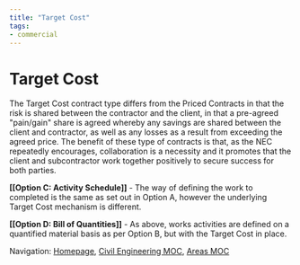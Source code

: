 ```yaml
---
title: "Target Cost"
tags: 
- commercial
---
```

# Target Cost
The Target Cost contract type differs from the Priced Contracts in that the risk is shared between the contractor and the client, in that a pre-agreed "pain/gain" share is agreed whereby any savings are shared between the client and contractor, as well as any losses as a result from exceeding the agreed price. The benefit of these type of contracts is that, as the NEC repeatedly encourages, collaboration is a necessity and it promotes that the client and subcontractor work together positively to secure success for both parties.

**[[Option C: Activity Schedule]]** - The way of defining the work to completed is the same as set out in Option A, however the underlying Target Cost mechanism is different.

**[[Option D: Bill of Quantities]]** - As above, works activities are defined on a quantified material basis as per Option B, but with the Target Cost in place.



Navigation: [Homepage](_index.md), [Civil Engineering MOC](notes/Civil%20Engineering%20MOC/Civil%20Engineering%20MOC.md), [Areas MOC](Areas%20MOC)
